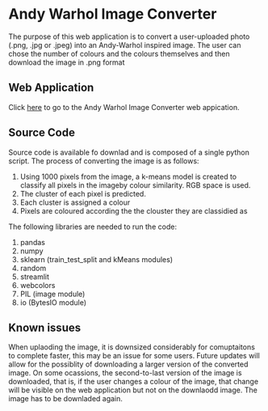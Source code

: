 # Andy Warhol Image Converter
The purpose of this web application is to convert a user-uploaded photo (.png, .jpg or .jpeg) into an Andy-Warhol inspired image. The user can chose the number of colours and the colours themselves and then download the image in .png format

## Web Application
Click [here](https://andy-warhol-image-converter-xctcvej4appkufhfyamypga.streamlit.app/) to go to the Andy Warhol Image Converter web appication.
## Source Code
Source code is available fo downlad and is composed of a single python script.
The process of converting the image is as follows:
1. Using 1000 pixels from the image, a k-means model is created to classify all pixels in the imageby colour similarity. RGB space is used.
2. The cluster of each pixel is predicted.
3. Each cluster is assigned a colour
4. Pixels are coloured according the the clouster they are classidied as

The following libraries are needed to run the code:
1. pandas
2. numpy
3. sklearn (train_test_split and kMeans modules)
4. random
5. streamlit
6. webcolors
7. PIL (image module)
8. io (BytesIO module)

## Known issues
When uplaoding the image, it is downsized considerably for comuptaitons to complete faster, this may be an issue for some users. Future updates will allow for the possiblity of downloading a larger version of the converted image.
On some ocassions, the second-to-last version of the image is downloaded, that is, if the user changes a colour of the image, that change will be visible on the web application but not on the downlaodd image. The image has to be downladed again.
